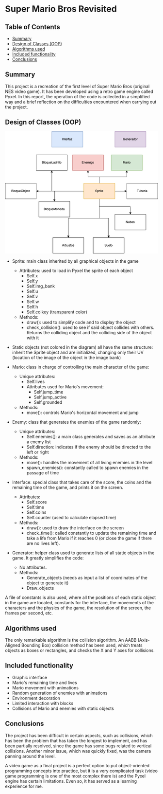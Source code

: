 # Super Mario Bros Revisited

## Table of Contents

- [Summary](#summary)
- [Design of Classes (OOP)](#design-of-classes-oop)
- [Algorithms used](#algorithms-used)
- [Included functionality](#included-functionality)
- [Conclusions](#conclusions)

## Summary

This project is a recreation of the first level of Super Mario Bros (original NES video game). It has been developed using a retro game engine called Pyxel. In this report, the operation of the code is collected in a simplified way and a brief reflection on the difficulties encountered when carrying out the project.

## Design of Classes (OOP)

![Class Diagram](./class_diagram.png)

- Sprite: main class inherited by all graphical objects in the game
  - Attributes: used to load in Pyxel the sprite of each object
    - Self.x
    - Self.y
    - Self.img_bank
    - Self.u
    - Self.v
    - Self.w
    - Self.h
    - Self.colkey (transparent color)
  - Methods:
    - draw(): used to simplify code and to display the object
    - check_collision(): used to see if said object collides with others. Returns the colliding object and the colliding side of the object with it

- Static objects (not colored in the diagram) all have the same structure:
inherit the Sprite object and are initialized, changing only their UV (location of
the image of the object in the image bank)

- Mario: class in charge of controlling the main character of the game:
  - Unique attributes:
    - Self.lives
    - Attributes used for Mario's movement:
      - Self.jump_time
      - Self.jump_active
      - Self.grounded
  - Methods:
    - move(): controls Mario's horizontal movement and jump

- Enemy: class that generates the enemies of the game randomly:
  - Unique attributes:
    - Self.enemies[]: a main class generates and saves as an attribute a
    enemy list
    - Self.direction: indicates if the enemy should be directed to the left or
    right
  - Methods:
    - move(): handles the movement of all living enemies in the level
    - spawn_enemies(): constantly called to spawn enemies
    in the passage of time

- Interface: special class that takes care of the score, the coins and the remaining time
of the game, and prints it on the screen.
  - Attributes:
    - Self.score
    - Self.time
    - Self.coins
    - Self.counter (used to calculate elapsed time)
  - Methods:
    - draw(): used to draw the interface on the screen
    - check_time(): called constantly to update the remaining time and take a life from Mario if it reaches 0 (or close the game if there are no lives left).

- Generator: helper class used to generate lists of all static objects in the game. It greatly simplifies the code:
  - No attributes.
  - Methods:
    - Generate_objects (needs as input a list of coordinates of the
      object to generate it)
    - Draw_objects

A file of constants is also used, where all the positions of each static object in the game are located, constants for the interface, the movements of the characters and the physics of the game, the resolution of the screen, the frames per second, etc.

## Algorithms used

The only remarkable algorithm is the collision algorithm. An AABB (Axis-Aligned Bounding Box) collision method has been used, which treats objects as boxes or rectangles, and checks the X and Y axes for collisions.

## Included functionality

- Graphic interface
- Mario's remaining time and lives
- Mario movement with animations
- Random generation of enemies with animations
- Environment decoration
- Limited interaction with blocks
- Collisions of Mario and enemies with static objects

## Conclusions

The project has been difficult in certain aspects, such as collisions, which has been the problem that has taken the longest to implement, and has been partially resolved, since the game has some bugs related to vertical collisions. Another minor issue, which was quickly fixed, was the camera panning around the level.

A video game as a final project is a perfect option to put object-oriented programming concepts into practice, but it is a very complicated task (video game programming is one of the most complex there is) and the Pyxel engine has certain limitations. Even so, it has served as a learning experience for me.
